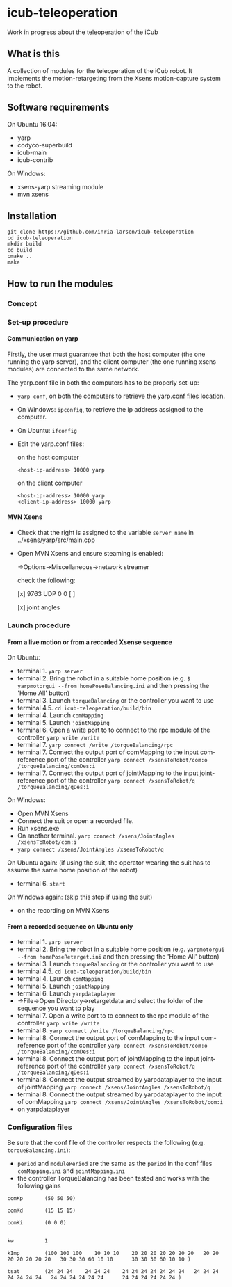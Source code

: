 # icub-teleoperation

Work in progress about the teleoperation of the iCub

## What is this

A collection of modules for the teleoperation of the iCub robot.
It implements the motion-retargeting from the Xsens motion-capture system to the robot.


## Software requirements

On Ubuntu 16.04:
* yarp
* codyco-superbuild
* icub-main
* icub-contrib


On Windows:
* xsens-yarp streaming module
* mvn xsens

## Installation

```
git clone https://github.com/inria-larsen/icub-teleoperation
cd icub-teleoperation
mkdir build
cd build
cmake ..
make
```

## How to run the modules

### Concept

### Set-up procedure

#### Communication on yarp

Firstly, the user must guarantee that both the host computer (the one running the yarp server), and the client computer (the one running xsens modules) are connected to the same network.

The yarp.conf file in both the computers has to be properly set-up:
- `yarp conf`, on both the computers to retrieve the yarp.conf files location.
- On Windows: `ipconfig`, to retrieve the ip address assigned to the computer.
- On Ubuntu: `ifconfig`
- Edit the yarp.conf files:
	
	on the host computer

	```
	<host-ip-address> 10000 yarp
	```

	on the client computer

	```
	<host-ip-address> 10000 yarp
	<client-ip-address> 10000 yarp
	```

#### MVN Xsens

- Check that the right <client-ip-address> is assigned to the variable `server_name` in ../xsens/yarp/src/main.cpp
- Open MVN Xsens and ensure steaming is enabled:

    ->Options->Miscellaneous->network streamer

    check the following:

     [x] <client-ipaddress> 9763 UDP 0 0 [ ]

     [x] joint angles



### Launch procedure

#### From a live motion or from a recorded Xsense sequence 

On Ubuntu:
- terminal 1. `yarp server`
- terminal 2. Bring the robot in a suitable home position (e.g. `$ yarpmotorgui --from homePoseBalancing.ini` and then pressing the 'Home All' button)
- terminal 3. Launch `torqueBalancing` or the controller you want to use
- terminal 4.5. `cd icub-teleoperation/build/bin`
- terminal 4. Launch `comMapping`
- terminal 5. Launch `jointMapping`
- terminal 6. Open a write port to to connect to the rpc module of the controller `yarp write /write`
- terminal 7. `yarp connect /write /torqueBalancing/rpc`
- terminal 7. Connect the output port of comMapping to the input com-reference port of the controller `yarp connect /xsensToRobot/com:o /torqueBalancing/comDes:i`
- terminal 7. Connect the output port of jointMapping to the input joint-reference port of the controller `yarp connect /xsensToRobot/q /torqueBalancing/qDes:i`

On Windows:
- Open MVN Xsens
- Connect the suit or open a recorded file.
- Run xsens.exe
- On another terminal. `yarp connect /xsens/JointAngles /xsensToRobot/com:i`
- `yarp connect /xsens/JointAngles /xsensToRobot/q`

On Ubuntu again: (if using the suit, the operator wearing the suit has to assume the same home position of the robot)
- terminal 6. `start`

On Windows again: (skip this step if using the suit)
- <Play button> on the recording on MVN Xsens


#### From a recorded sequence on Ubuntu only 

- terminal 1. `yarp server`
- terminal 2. Bring the robot in a suitable home position (e.g. `yarpmotorgui --from homePoseRetarget.ini` and then pressing the 'Home All' button)
- terminal 3. Launch `torqueBalancing` or the controller you want to use
- terminal 4.5. `cd icub-teleoperation/build/bin`
- terminal 4. Launch `comMapping`
- terminal 5. Launch `jointMapping`
- terminal 6. Launch `yarpdataplayer`
- ->File->Open Directory->retargetdata and select the folder of the sequence you want to play
- terminal 7. Open a write port to to connect to the rpc module of the controller `yarp write /write`
- terminal 8. `yarp connect /write /torqueBalancing/rpc`
- terminal 8. Connect the output port of comMapping to the input com-reference port of the controller `yarp connect /xsensToRobot/com:o /torqueBalancing/comDes:i`
- terminal 8. Connect the output port of jointMapping to the input joint-reference port of the controller `yarp connect /xsensToRobot/q /torqueBalancing/qDes:i`
- terminal 8. Connect the output streamed by yarpdataplayer to the input of jointMapping `yarp connect /xsens/JointAngles /xsensToRobot/q`
- terminal 8. Connect the output streamed by yarpdataplayer to the input of comMapping `yarp connect /xsens/JointAngles /xsensToRobot/com:i`
- <Play button> on yarpdataplayer


### Configuration files

Be sure that the conf file of the controller respects the following (e.g. `torqueBalancing.ini`):
- `period` and `modulePeriod` are the same as the `period` in the conf files `comMapping.ini` and `jointMapping.ini`
- the controller TorqueBalancing has been tested and works with the following gains
```
comKp       (50 50 50)

comKd       (15 15 15)

comKi       (0 0 0)


kw          1

kImp        (100 100 100    10 10 10    20 20 20 20 20 20 20   20 20 20 20 20 20 20   30 30 30 60 10 10      30 30 30 60 10 10 )

tsat        (24 24 24    24 24 24    24 24 24 24 24 24 24   24 24 24 24 24 24 24   24 24 24 24 24 24      24 24 24 24 24 24 )
```



